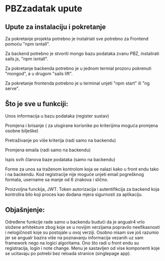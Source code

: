 # PBZzadatak upute

## Upute za instalaciju i pokretanje

Za pokretanje projekta potrebno je instalriati sve potrebno za Frontend pomoću "npm isntall".

Za backend potrebno je stvoriti mongo bazu podataka zvanu PBZ, instalirati sails.js, "npm isntall".

Za pokretanje backenda potrebno je u jednom termial prozoru pokrenuti "mongod", a u drugom "sails lift".

Za pokretanje frontenda potrebno je u terminal unjeti "npm start" ili "ng serve".

## Što je sve u funkciji:
Unos informacija u bazu podataka (register sustav)

Promjena i brisanje ( za ulogirane korisnike po kriterijima moguća promjena osobne bilješke)

Pretraživanje po više kriterija (radi samo na backendu)

Promjena emaila (radi samo na backendu)

Ispis svih članova baze podataka (samo na backendu)

Forme za unos sa traženom kontrolom koja se nalazi kako u front endu tako i na backendu. Kod registracije nije moguće unjeti email pogrešknog formata, username sa manje od 6 znakova i slično.

Proizvoljna funckija, JWT. Token autorizacija i autentifikcija za backend koja kontrolira bilo koji proces kao dodana mjera sigurnosti za aplikaciju.

## Objašnjenje:
Određene funkcije rade samo u backendu budući da je angualr4 vrlo složene arhitekture zbog koje se u novijim verzijama popravilo neefikasnosti i nelogičnosti koje su postojale u ovoj verziji. Osobno nisam sve još razumio jer se angualr bazira više na poznavanju informacija vezanih uz sam framework nego na logici algoritama. Ono što radi u front endu su registracija, login i note change. Menu je sastavljen od vise komponenti koje se ucitavaju po potrebi bez reloada stranice (singlepage app). 